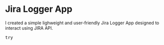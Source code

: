 # Jira Logger App
I created a simple lighweight and user-friendly Jira Logger App designed to interact using JIRA API.
<pre code>try</pre>
